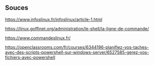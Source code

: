 ## Souces

https://www.infoslinux.fr/infoslinux/article-1.html

https://linux.goffinet.org/administration/le-shell/la-ligne-de-commande/

https://www.commandeslinux.fr/

https://openclassrooms.com/fr/courses/6344196-planifiez-vos-taches-avec-des-scripts-powershell-sur-windows-server/6527585-gerez-vos-fichiers-avec-powershell
